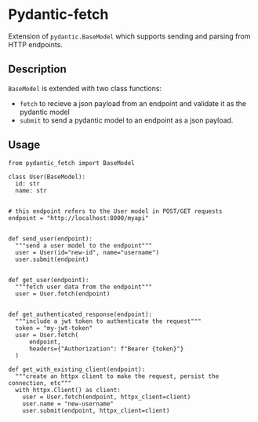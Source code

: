 # Pydantic-fetch

Extension of `pydantic.BaseModel` which supports sending and parsing from HTTP endpoints.

## Description

`BaseModel` is extended with two class functions:

+ `fetch` to recieve a json payload from an endpoint and validate it as the pydantic model
+ `submit` to send a pydantic model to an endpoint as a json payload.

## Usage

```python3
from pydantic_fetch import BaseModel

class User(BaseModel):
  id: str
  name: str


# this endpoint refers to the User model in POST/GET requests
endpoint = "http://localhost:8000/myapi"


def send_user(endpoint):
  """send a user model to the endpoint"""
  user = User(id="new-id", name="username")
  user.submit(endpoint)


def get_user(endpoint):
  """fetch user data from the endpoint"""
  user = User.fetch(endpoint)


def get_authenticated_response(endpoint):
  """include a jwt token to authenticate the request"""
  token = "my-jwt-token"
  user = User.fetch(
      endpoint,
      headers={"Authorization": f"Bearer {token}"}
  )

def get_with_existing_client(endpoint):
  """create an httpx client to make the request, persist the connection, etc"""
  with httpx.Client() as client:
    user = User.fetch(endpoint, httpx_client=client)
    user.name = "new-username"
    user.submit(endpoint, httpx_client=client)
```
